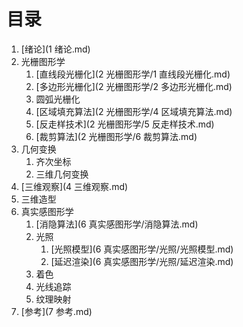 # 目录

1. [绪论](1 绪论.md)
2. 光栅图形学
      1. [直线段光栅化](2 光栅图形学/1 直线段光栅化.md)
      2. [多边形光栅化](2 光栅图形学/2 多边形光栅化.md)
      3. 圆弧光栅化
      4. [区域填充算法](2 光栅图形学/4 区域填充算法.md)
      5. [反走样技术](2 光栅图形学/5 反走样技术.md)
      6. [裁剪算法](2 光栅图形学/6 裁剪算法.md)
3. 几何变换
      1. 齐次坐标
      2. 三维几何变换
4. [三维观察](4 三维观察.md)
5. 三维造型
6. 真实感图形学
      1. [消隐算法](6 真实感图形学/消隐算法.md)
      2. 光照
            1. [光照模型](6 真实感图形学/光照/光照模型.md)
            2. [延迟渲染](6 真实感图形学/光照/延迟渲染.md)
      3. 着色
      4. 光线追踪
      5. 纹理映射
7. [参考](7 参考.md)